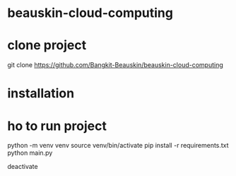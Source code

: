 # beauskin-cloud-computing

# clone project 
git clone https://github.com/Bangkit-Beauskin/beauskin-cloud-computing

# installation


# ho to run project
python -m venv venv
source venv/bin/activate
pip install -r requirements.txt
python main.py

deactivate